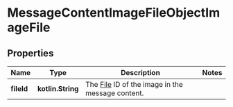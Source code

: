 
# MessageContentImageFileObjectImageFile

## Properties
| Name | Type | Description | Notes |
| ------------ | ------------- | ------------- | ------------- |
| **fileId** | **kotlin.String** | The [File](/docs/api-reference/files) ID of the image in the message content. |  |



